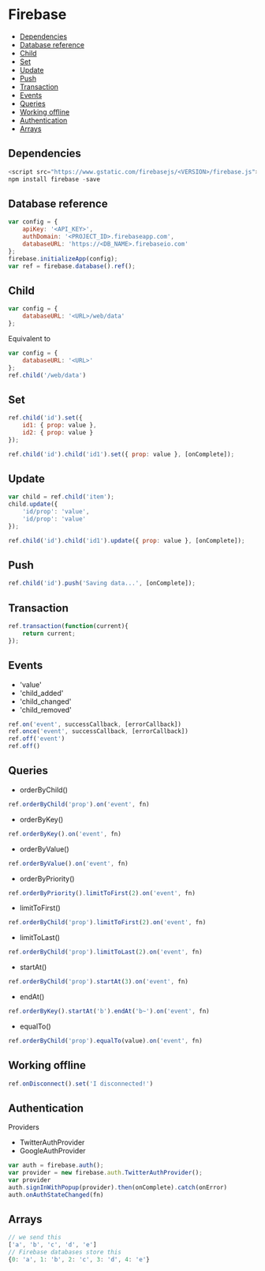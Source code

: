 <h1>Firebase</h1>
<!-- TOC -->

- [Dependencies](#dependencies)
- [Database reference](#database-reference)
- [Child](#child)
- [Set](#set)
- [Update](#update)
- [Push](#push)
- [Transaction](#transaction)
- [Events](#events)
- [Queries](#queries)
- [Working offline](#working-offline)
- [Authentication](#authentication)
- [Arrays](#arrays)

<!-- /TOC -->


## Dependencies
```javascript
<script src="https://www.gstatic.com/firebasejs/<VERSION>/firebase.js"></script>
npm install firebase -save
```
## Database reference
```javascript
var config = {
    apiKey: '<API_KEY>',
    authDomain: '<PROJECT_ID>.firebaseapp.com',
    databaseURL: 'https://<DB_NAME>.firebaseio.com'
};
firebase.initializeApp(config);
var ref = firebase.database().ref();
```
## Child
```javascript
var config = {
    databaseURL: '<URL>/web/data'
};
```
Equivalent to
```javascript
var config = {
    databaseURL: '<URL>'
};
ref.child('/web/data')
```
## Set
```javascript
ref.child('id').set({
    id1: { prop: value },
    id2: { prop: value }
});
```
```javascript
ref.child('id').child('id1').set({ prop: value }, [onComplete]);
```
## Update
```javascript
var child = ref.child('item');
child.update({
    'id/prop': 'value',
    'id/prop': 'value'
});
```
```javascript
ref.child('id').child('id1').update({ prop: value }, [onComplete]);
```
## Push
```javascript
ref.child('id').push('Saving data...', [onComplete]);
```
## Transaction
```javascript
ref.transaction(function(current){
    return current;
});
```
## Events
- 'value'
- 'child_added'
- 'child_changed'
- 'child_removed'
```javascript
ref.on('event', successCallback, [errorCallback])
ref.once('event', successCallback, [errorCallback])
ref.off('event')
ref.off()
```
## Queries
- orderByChild()
```javascript
ref.orderByChild('prop').on('event', fn)
```
- orderByKey()
```javascript
ref.orderByKey().on('event', fn)
```
- orderByValue()
```javascript
ref.orderByValue().on('event', fn)
```
- orderByPriority()
```javascript
ref.orderByPriority().limitToFirst(2).on('event', fn)
```
- limitToFirst()
```javascript
ref.orderByChild('prop').limitToFirst(2).on('event', fn)
```
- limitToLast()
```javascript
ref.orderByChild('prop').limitToLast(2).on('event', fn)
```
- startAt()
```javascript
ref.orderByChild('prop').startAt(3).on('event', fn)
```
- endAt()
```javascript
ref.orderByKey().startAt('b').endAt('b~').on('event', fn)
```
- equalTo()
```javascript
ref.orderByChild('prop').equalTo(value).on('event', fn)
```
## Working offline
```javascript
ref.onDisconnect().set('I disconnected!')
```
## Authentication
Providers
- TwitterAuthProvider
- GoogleAuthProvider
```javascript
var auth = firebase.auth();
var provider = new firebase.auth.TwitterAuthProvider();
var provider
auth.signInWithPopup(provider).then(onComplete).catch(onError)
auth.onAuthStateChanged(fn)
```
## Arrays
```javascript
// we send this
['a', 'b', 'c', 'd', 'e']
// Firebase databases store this
{0: 'a', 1: 'b', 2: 'c', 3: 'd', 4: 'e'}
```
